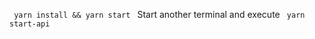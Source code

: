 <code> yarn install && yarn start </code>
Start another terminal and execute
<code> yarn start-api </code>